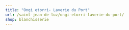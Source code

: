 ```yaml
---
title: "Ongi etorri- Laverie du Port"
url: /saint-jean-de-luz/ongi-etorri-laverie-du-port/
shop: blanchisserie
---
```


